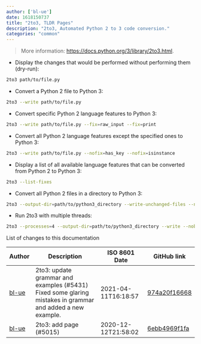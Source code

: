 ```yaml
---
author: ['bl-ue']
date: 1618150737
title: "2to3, TLDR Pages"
description: "2to3, Automated Python 2 to 3 code conversion."
categories: "common"
---
```

> More information: <https://docs.python.org/3/library/2to3.html>.

- Display the changes that would be performed without performing them (dry-run):

```bash
2to3 path/to/file.py
```

- Convert a Python 2 file to Python 3:

```bash
2to3 --write path/to/file.py
```

- Convert specific Python 2 language features to Python 3:

```bash
2to3 --write path/to/file.py --fix=raw_input --fix=print
```

- Convert all Python 2 language features except the specified ones to Python 3:

```bash
2to3 --write path/to/file.py --nofix=has_key --nofix=isinstance
```

- Display a list of all available language features that can be converted from Python 2 to Python 3:

```bash
2to3 --list-fixes
```

- Convert all Python 2 files in a directory to Python 3:

```bash
2to3 --output-dir=path/to/python3_directory --write-unchanged-files --nobackups path/to/python2_directory
```

- Run 2to3 with multiple threads:

```bash
2to3 --processes=4 --output-dir=path/to/python3_directory --write --nobackups --no-diff path/to/python2_directory
```
List of changes to this documentation


Author | Description | ISO 8601 Date | GitHub link
------|-----|-----|-----
[bl-ue](mailto:54780737+bl-ue@users.noreply.github.com) | 2to3: update grammar and examples (#5431) Fixed some glaring mistakes in grammar and added a new example. | 2021-04-11T16:18:57 | [974a20f16668](https://github.com/tldr-pages/tldr/commit/974a20f166688ff0fe155f6f795847931f1de584)
[bl-ue](mailto:54780737+bl-ue@users.noreply.github.com) | 2to3: add page (#5015) | 2020-12-12T21:58:02 | [6ebb4969f1fa](https://github.com/tldr-pages/tldr/commit/6ebb4969f1fa7d7ba298783752469f504dd938fc)

